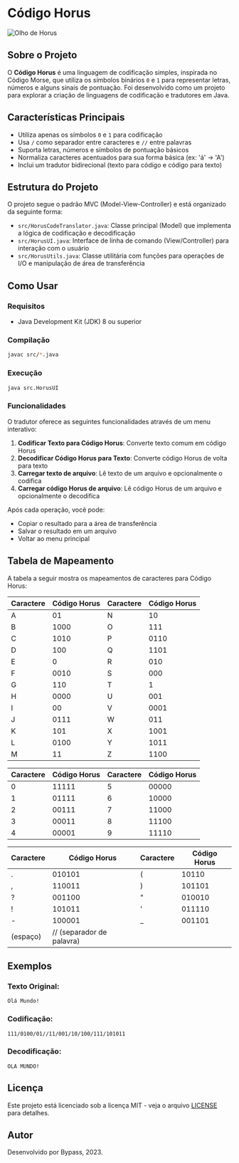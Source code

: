 # Código Horus

![Olho de Horus](https://www.oftalmoandrejorge.com.br/Imagens/dicas/2021/olho_de_horus_poder_e_protecao/Site_01.png)

## Sobre o Projeto

O **Código Horus** é uma linguagem de codificação simples, inspirada no Código Morse, que utiliza os símbolos binários `0` e `1` para representar letras, números e alguns sinais de pontuação. Foi desenvolvido como um projeto para explorar a criação de linguagens de codificação e tradutores em Java.

## Características Principais

- Utiliza apenas os símbolos `0` e `1` para codificação
- Usa `/` como separador entre caracteres e `//` entre palavras
- Suporta letras, números e símbolos de pontuação básicos
- Normaliza caracteres acentuados para sua forma básica (ex: 'á' -> 'A')
- Inclui um tradutor bidirecional (texto para código e código para texto)

## Estrutura do Projeto

O projeto segue o padrão MVC (Model-View-Controller) e está organizado da seguinte forma:

- `src/HorusCodeTranslator.java`: Classe principal (Model) que implementa a lógica de codificação e decodificação
- `src/HorusUI.java`: Interface de linha de comando (View/Controller) para interação com o usuário
- `src/HorusUtils.java`: Classe utilitária com funções para operações de I/O e manipulação de área de transferência

## Como Usar

### Requisitos

- Java Development Kit (JDK) 8 ou superior

### Compilação

```bash
javac src/*.java
```

### Execução

```bash
java src.HorusUI
```

### Funcionalidades

O tradutor oferece as seguintes funcionalidades através de um menu interativo:

1. **Codificar Texto para Código Horus**: Converte texto comum em código Horus
2. **Decodificar Código Horus para Texto**: Converte código Horus de volta para texto
3. **Carregar texto de arquivo**: Lê texto de um arquivo e opcionalmente o codifica
4. **Carregar código Horus de arquivo**: Lê código Horus de um arquivo e opcionalmente o decodifica

Após cada operação, você pode:
- Copiar o resultado para a área de transferência
- Salvar o resultado em um arquivo
- Voltar ao menu principal

## Tabela de Mapeamento

A tabela a seguir mostra os mapeamentos de caracteres para Código Horus:

| Caractere | Código Horus | Caractere | Código Horus |
|-----------|--------------|-----------|--------------|
| A | 01 | N | 10 |
| B | 1000 | O | 111 |
| C | 1010 | P | 0110 |
| D | 100 | Q | 1101 |
| E | 0 | R | 010 |
| F | 0010 | S | 000 |
| G | 110 | T | 1 |
| H | 0000 | U | 001 |
| I | 00 | V | 0001 |
| J | 0111 | W | 011 |
| K | 101 | X | 1001 |
| L | 0100 | Y | 1011 |
| M | 11 | Z | 1100 |

| Caractere | Código Horus | Caractere | Código Horus |
|-----------|--------------|-----------|--------------|
| 0 | 11111 | 5 | 00000 |
| 1 | 01111 | 6 | 10000 |
| 2 | 00111 | 7 | 11000 |
| 3 | 00011 | 8 | 11100 |
| 4 | 00001 | 9 | 11110 |

| Caractere | Código Horus | Caractere | Código Horus |
|-----------|--------------|-----------|--------------|
| . | 010101 | ( | 10110 |
| , | 110011 | ) | 101101 |
| ? | 001100 | " | 010010 |
| ! | 101011 | ' | 011110 |
| - | 100001 | _ | 001101 |
| (espaço) | // (separador de palavra) |  |  |

## Exemplos

### Texto Original:
```
Olá Mundo!
```

### Codificação:
```
111/0100/01//11/001/10/100/111/101011
```

### Decodificação:
```
OLA MUNDO!
```

## Licença

Este projeto está licenciado sob a licença MIT - veja o arquivo [LICENSE](LICENSE) para detalhes.

## Autor

Desenvolvido por Bypass, 2023.